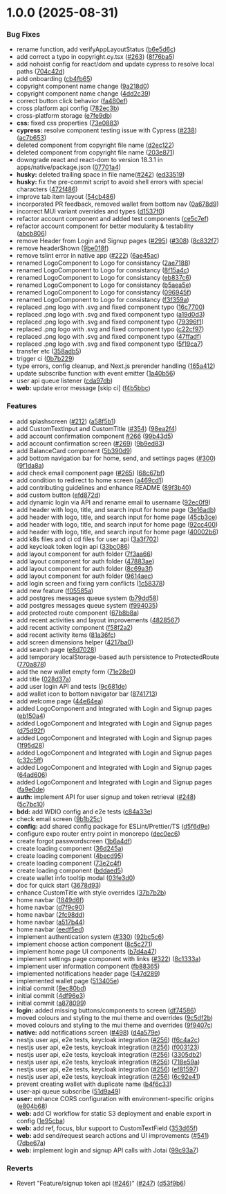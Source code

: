 # 1.0.0 (2025-08-31)


### Bug Fixes

*  rename function, add verifyAppLayoutStatus ([b6e5d6c](https://github.com/aneepal55/treetracker-wallet-app/commit/b6e5d6cb507b9a397b09a393e8cdb7e9e14499fe))
* add correct a typo in copyright.cy.tsx ([#263](https://github.com/aneepal55/treetracker-wallet-app/issues/263)) ([8f76ba5](https://github.com/aneepal55/treetracker-wallet-app/commit/8f76ba5817424d3e20201bd9f339d5ef32e2716a))
* add nohoist config for react/dom and update cypress to resolve local paths ([704c42d](https://github.com/aneepal55/treetracker-wallet-app/commit/704c42d5ccfc9d3e3753fd8a071d260e100358e9))
* add onboarding ([cb4fb65](https://github.com/aneepal55/treetracker-wallet-app/commit/cb4fb6557d53aac6b6c8a4fd545ea5ac40ea5813))
* copyright component name change ([9a218d0](https://github.com/aneepal55/treetracker-wallet-app/commit/9a218d0c0f0c1ea7919adf678f4652b69bb69abf))
* copyright component name change ([4dd2c39](https://github.com/aneepal55/treetracker-wallet-app/commit/4dd2c39d84302493c32082e61e1add5b28f238ce))
* correct button click behavior ([fa480ef](https://github.com/aneepal55/treetracker-wallet-app/commit/fa480efeed31806913b1103b30951ce357f0b8eb))
* cross platform api config ([782ec3b](https://github.com/aneepal55/treetracker-wallet-app/commit/782ec3b63583dcc5f751a37a34eddb712905e8b9))
* cross-platform storage ([e7fe9db](https://github.com/aneepal55/treetracker-wallet-app/commit/e7fe9db0a6b39706e611ba832886c47a5aaa77d7))
* **css:** fixed css properties ([73e0883](https://github.com/aneepal55/treetracker-wallet-app/commit/73e088338cddb087dcb4e9d6f0f4be190ed2b6e2))
* **cypress:** resolve component testing issue with Cypress ([#238](https://github.com/aneepal55/treetracker-wallet-app/issues/238)) ([ac7b653](https://github.com/aneepal55/treetracker-wallet-app/commit/ac7b653f7253960f5fe277b1600bb43fe3adefcb))
* deleted component from copyright file name ([d2ec122](https://github.com/aneepal55/treetracker-wallet-app/commit/d2ec12282fae4b81d7bac36d0ccd27b6df71c102))
* deleted component from copyright file name ([203e871](https://github.com/aneepal55/treetracker-wallet-app/commit/203e871834e79bf33217545a37ab388dec7d420b))
* downgrade react and react-dom to version 18.3.1 in apps/native/package.json ([07701a4](https://github.com/aneepal55/treetracker-wallet-app/commit/07701a47f9e56d429db0b67e39cfd10d8d4ce9b8))
* **husky:** deleted trailing space in file name([#242](https://github.com/aneepal55/treetracker-wallet-app/issues/242)) ([ed33519](https://github.com/aneepal55/treetracker-wallet-app/commit/ed33519a5fb34c0af93ca14f8e64f2e5120bd46a))
* **husky:** fix the pre-commit script to avoid shell errors with special characters ([472f486](https://github.com/aneepal55/treetracker-wallet-app/commit/472f4865c46061ac447cb72f91692e5ecb6bfbd7))
* improve tab item layout ([54cb486](https://github.com/aneepal55/treetracker-wallet-app/commit/54cb4863386ceaa0fd8483cfbb6468faf6118635))
* incorporated PR feedback, removed wallet from bottom nav ([0a678d9](https://github.com/aneepal55/treetracker-wallet-app/commit/0a678d9c84334cc78c68bf3944640954c0eddad5))
* incorrect MUI variant overrides and types ([d1537f0](https://github.com/aneepal55/treetracker-wallet-app/commit/d1537f0a77484caafdbe8c1242414d055443c0bb))
* refactor account component and added test components ([ce5c7ef](https://github.com/aneepal55/treetracker-wallet-app/commit/ce5c7efef5ea928ee02874e312157c957f2301f2))
* refactor account component for better modularity & testability ([abcb806](https://github.com/aneepal55/treetracker-wallet-app/commit/abcb8068a8169b31f386cd92693c7c0c408f4df9))
* remove Header from Login and Signup pages ([#295](https://github.com/aneepal55/treetracker-wallet-app/issues/295)) ([#308](https://github.com/aneepal55/treetracker-wallet-app/issues/308)) ([8c832f7](https://github.com/aneepal55/treetracker-wallet-app/commit/8c832f75c7f890a64f978432342bbd143b24786e))
* remove headerShown ([9be018f](https://github.com/aneepal55/treetracker-wallet-app/commit/9be018fc74ffc85f2d0b4fc317d1902c5803f76a))
* remove tslint error in native app  ([#222](https://github.com/aneepal55/treetracker-wallet-app/issues/222)) ([6ae45ac](https://github.com/aneepal55/treetracker-wallet-app/commit/6ae45ac572533d724c3636f25d8f2b54b876ca9c))
* renamed LogoComponent to Logo for consistancy ([2ae7188](https://github.com/aneepal55/treetracker-wallet-app/commit/2ae71887c61402cad3085a1b5d8e1faedc5c25e9))
* renamed LogoComponent to Logo for consistancy ([8f15a4c](https://github.com/aneepal55/treetracker-wallet-app/commit/8f15a4c89b444684f63f13bbb8d93c0fec9924f1))
* renamed LogoComponent to Logo for consistancy ([eb837c6](https://github.com/aneepal55/treetracker-wallet-app/commit/eb837c6d65002e2017c91b34d8d0b15700f96388))
* renamed LogoComponent to Logo for consistancy ([b5aea5e](https://github.com/aneepal55/treetracker-wallet-app/commit/b5aea5e4564a176b4e098702297e1da1b6f75def))
* renamed LogoComponent to Logo for consistancy ([096945f](https://github.com/aneepal55/treetracker-wallet-app/commit/096945f4f93a15a454c6ebd767de7cc22c240835))
* renamed LogoComponent to Logo for consistancy ([f3f359a](https://github.com/aneepal55/treetracker-wallet-app/commit/f3f359acbf22d2ae0f88a9c2f9a94b1d244c70c2))
* replaced .png logo with .svg and fixed component typo ([16c7700](https://github.com/aneepal55/treetracker-wallet-app/commit/16c77006827973a3ab7c0b4ae03c88b551c03da3))
* replaced .png logo with .svg and fixed component typo ([a19d0d3](https://github.com/aneepal55/treetracker-wallet-app/commit/a19d0d314ae9cd88f539f4427d2713f52648b77d))
* replaced .png logo with .svg and fixed component typo ([79396f1](https://github.com/aneepal55/treetracker-wallet-app/commit/79396f11f37dbad917c3cfeb02b0ed01b5ee67d5))
* replaced .png logo with .svg and fixed component typo ([c22cf97](https://github.com/aneepal55/treetracker-wallet-app/commit/c22cf97d16e8c781e19ae1de33ba851ae93f1fb1))
* replaced .png logo with .svg and fixed component typo ([47ffadf](https://github.com/aneepal55/treetracker-wallet-app/commit/47ffadf8ebf81569fe48eafa7079514d7c1c7e46))
* replaced .png logo with .svg and fixed component typo ([5f19ca7](https://github.com/aneepal55/treetracker-wallet-app/commit/5f19ca78d708e582fbbda56aa9ead22dfd0a6973))
* transfer etc ([358adb5](https://github.com/aneepal55/treetracker-wallet-app/commit/358adb5762f4e3191ba3ece936eb3da116cf8f49))
* trigger ci ([0b7b229](https://github.com/aneepal55/treetracker-wallet-app/commit/0b7b2294e04583720036f7bde8aac7cefcec4285))
* type errors, config cleanup, and Next.js prerender handling ([165a412](https://github.com/aneepal55/treetracker-wallet-app/commit/165a41270dc0cc2f35c2e5e3c4750968eddec394))
* update subscribe function with event emitter ([1a40b56](https://github.com/aneepal55/treetracker-wallet-app/commit/1a40b5600409e017aa0e936304e29a2ee035d20a))
* user api queue listener ([cda97db](https://github.com/aneepal55/treetracker-wallet-app/commit/cda97dbd9818e46188033048feb3b56b2180e7d3))
* **web:** update error message [skip ci] ([f4b5bbc](https://github.com/aneepal55/treetracker-wallet-app/commit/f4b5bbcd64b281ca072ccbde21aab90bf3459c9c))


### Features

*  add splashscreen ([#212](https://github.com/aneepal55/treetracker-wallet-app/issues/212)) ([a58f5b1](https://github.com/aneepal55/treetracker-wallet-app/commit/a58f5b13e56a40b3076d2657bb57e4a0d01dcb7c))
* add  CustomTextInput and CustomTitle ([#354](https://github.com/aneepal55/treetracker-wallet-app/issues/354)) ([98ea2f4](https://github.com/aneepal55/treetracker-wallet-app/commit/98ea2f4fc182b526e02bd2e6271941308e3d5e6d))
* add account confirmation component [#266](https://github.com/aneepal55/treetracker-wallet-app/issues/266) ([99b43d5](https://github.com/aneepal55/treetracker-wallet-app/commit/99b43d554cef48ab88bba16dc09812e725b54802))
* add account confirmation screen ([#269](https://github.com/aneepal55/treetracker-wallet-app/issues/269)) ([9b9ed83](https://github.com/aneepal55/treetracker-wallet-app/commit/9b9ed8384b2d21f5087e87a6b1fc0238d757de7b))
* add BalanceCard component ([5b390d9](https://github.com/aneepal55/treetracker-wallet-app/commit/5b390d9ccec24aca2b8cee19cdbeeebf267dc525))
* add bottom navigation bar for home, send, and settings pages ([#300](https://github.com/aneepal55/treetracker-wallet-app/issues/300)) ([9f1da8a](https://github.com/aneepal55/treetracker-wallet-app/commit/9f1da8aee5a65834756268beb96a7e83da8d1d72))
* add check email component page ([#265](https://github.com/aneepal55/treetracker-wallet-app/issues/265)) ([68c67bf](https://github.com/aneepal55/treetracker-wallet-app/commit/68c67bf42a459d150ef91ce96869f8c7642d5473))
* add condition to redirect to home screen ([a469cd1](https://github.com/aneepal55/treetracker-wallet-app/commit/a469cd1781a2016ef20244123cd560a71ebb3cf2))
* add contributing guidelines and enhance README ([89f3b40](https://github.com/aneepal55/treetracker-wallet-app/commit/89f3b4012d26f2795ab22077aacbbade3fd1e3f3))
* add custom button ([efd872d](https://github.com/aneepal55/treetracker-wallet-app/commit/efd872d650d160bbc850428f43ca47e3ce3695c6))
* add dynamic login via API and rename email to username ([92ec0f9](https://github.com/aneepal55/treetracker-wallet-app/commit/92ec0f9f4bc80027981b3681d6199331d02e3048))
* add header with logo, title, and search input for home page ([3e16adb](https://github.com/aneepal55/treetracker-wallet-app/commit/3e16adb6ec4983527372124c37d44f44b3472bac))
* add header with logo, title, and search input for home page ([45cb3ce](https://github.com/aneepal55/treetracker-wallet-app/commit/45cb3cec52363b1bf4b9946f5d2b7b585b8daed0))
* add header with logo, title, and search input for home page ([92cc400](https://github.com/aneepal55/treetracker-wallet-app/commit/92cc4006e32b71c8b5fa186093a0e0c88d31b6e8))
* add header with logo, title, and search input for home page ([40002b6](https://github.com/aneepal55/treetracker-wallet-app/commit/40002b65acff80664f736a97e8355fe3654dd250))
* add k8s files and ci cd files for user api ([3a3f702](https://github.com/aneepal55/treetracker-wallet-app/commit/3a3f7020e77d06d6fbc555687b07859063bf0127))
* add keycloak token login api ([33bc086](https://github.com/aneepal55/treetracker-wallet-app/commit/33bc08658023081862d9edad9dcbe9b35be8c976))
* add layout component for auth folder ([7f3aa66](https://github.com/aneepal55/treetracker-wallet-app/commit/7f3aa6649cb6a3d20ff788598ab77f3d74394042))
* add layout component for auth folder ([47883ae](https://github.com/aneepal55/treetracker-wallet-app/commit/47883aece42c8db30d83daa44c7600c74c9c9cdd))
* add layout component for auth folder ([8c69a3f](https://github.com/aneepal55/treetracker-wallet-app/commit/8c69a3fef75abf6de8cffbbac7b3b838dde6ed56))
* add layout component for auth folder ([9614aec](https://github.com/aneepal55/treetracker-wallet-app/commit/9614aecfbb3a1e32b179c12bb79ac9f4b5b94786))
* add login screen and fixing yarn conflicts ([1c58378](https://github.com/aneepal55/treetracker-wallet-app/commit/1c583781001290ebce8b787e1dbcd9aaa25a2524))
* add new feature ([f05585a](https://github.com/aneepal55/treetracker-wallet-app/commit/f05585a6b882e69d91f88cb41f51df270997c798))
* add postgres messages queue system ([b79dd58](https://github.com/aneepal55/treetracker-wallet-app/commit/b79dd589a63396d48a7852a2cb8a3c8bd3b1db37))
* add postgres messages queue system ([f994035](https://github.com/aneepal55/treetracker-wallet-app/commit/f99403524cdaa3a4512b0e1d9d2052c9c6c2eaf9))
* add protected route component ([67b8b8a](https://github.com/aneepal55/treetracker-wallet-app/commit/67b8b8aaa29b4d8c194ec22656952c5390d76a43))
* add recent activities and layout improvements ([4828567](https://github.com/aneepal55/treetracker-wallet-app/commit/482856768919203319ac489cb62114ce7c5d72c9))
* add recent activity component ([f58f2a2](https://github.com/aneepal55/treetracker-wallet-app/commit/f58f2a24727674dd8d624aab9dfa8553551dc449))
* add recent activity items ([81a36fc](https://github.com/aneepal55/treetracker-wallet-app/commit/81a36fc2b7f319ad120b8ec51234f1d33d21b08a))
* add screen dimensions helper ([4217ba0](https://github.com/aneepal55/treetracker-wallet-app/commit/4217ba0abc403c23c683bf6c2a3cada9069b11d6))
* add search page ([e8d7028](https://github.com/aneepal55/treetracker-wallet-app/commit/e8d7028c5ff2e81b2dbad677710f29405496b23f))
* add temporary localStorage-based auth persistence to ProtectedRoute ([770a878](https://github.com/aneepal55/treetracker-wallet-app/commit/770a878ed587fad58effb05822b29f2e1bbef70b))
* add the new wallet empty form ([71e28e0](https://github.com/aneepal55/treetracker-wallet-app/commit/71e28e086b69fdc0603f726da067b07094da0318))
* add title ([028d37a](https://github.com/aneepal55/treetracker-wallet-app/commit/028d37ae6fad3c88d679c507e6c37300d243a7a7))
* add user login API and tests ([9c681de](https://github.com/aneepal55/treetracker-wallet-app/commit/9c681de35e8728261e7505755d455991b5a79d53))
* add wallet icon to bottom navigator bar ([8741713](https://github.com/aneepal55/treetracker-wallet-app/commit/874171342c276a0d9e0407825915aa0a714fdefe))
* add welcome page ([44e64ea](https://github.com/aneepal55/treetracker-wallet-app/commit/44e64ea812c2b157f2e212f6da71c8be2cbfb490))
* added LogoComponent and Integrated with Login and Signup pages ([eb150a4](https://github.com/aneepal55/treetracker-wallet-app/commit/eb150a4a58c313a69a5f5b5ff3f9f1c38ef6a4f1))
* added LogoComponent and Integrated with Login and Signup pages ([d75d92f](https://github.com/aneepal55/treetracker-wallet-app/commit/d75d92f687e46c8910fa9c0bd532c7dc0c055964))
* added LogoComponent and Integrated with Login and Signup pages ([1f95d28](https://github.com/aneepal55/treetracker-wallet-app/commit/1f95d283f1cdb8106117d582418f3f3aaf6b245c))
* added LogoComponent and Integrated with Login and Signup pages ([c32c5ff](https://github.com/aneepal55/treetracker-wallet-app/commit/c32c5ff71e72028a750fe173c6e51072eae48cf4))
* added LogoComponent and Integrated with Login and Signup pages ([64ad606](https://github.com/aneepal55/treetracker-wallet-app/commit/64ad6069d41e7af02a54890099068e0d811c6071))
* added LogoComponent and Integrated with Login and Signup pages ([fa9e0de](https://github.com/aneepal55/treetracker-wallet-app/commit/fa9e0de08ee8ab5ad2c6c2b6b51fcbaccb92fef3))
* **auth:** implement API for user signup and token retrieval ([#248](https://github.com/aneepal55/treetracker-wallet-app/issues/248)) ([5c7bc10](https://github.com/aneepal55/treetracker-wallet-app/commit/5c7bc108eb4f652ecc5c17ded64aee159f17893b))
* **bdd:** add WDIO config and e2e tests ([c84a33e](https://github.com/aneepal55/treetracker-wallet-app/commit/c84a33e4b78a6249867b826e66f7c6447477eb41))
* check email screen ([9b1b25c](https://github.com/aneepal55/treetracker-wallet-app/commit/9b1b25c1ed8fe8f66027246a225483b99d1e69d2))
* **config:** add shared config package for ESLint/Prettier/TS ([d5f6d9e](https://github.com/aneepal55/treetracker-wallet-app/commit/d5f6d9eb3239e9613489aba50f60cbd1e4106b29))
* configure expo router entry point in monorepo ([dec0ec6](https://github.com/aneepal55/treetracker-wallet-app/commit/dec0ec638750dfd6467adc46c75c4e969348748f))
* create forgot passwordscreen ([1b6a4df](https://github.com/aneepal55/treetracker-wallet-app/commit/1b6a4df7865d61f0e2c828349a9cc017d880855b))
* create loading component ([36d245a](https://github.com/aneepal55/treetracker-wallet-app/commit/36d245af82e9f7b118a6e74205611d67dfd0c3c2))
* create loading component ([4becd95](https://github.com/aneepal55/treetracker-wallet-app/commit/4becd9561a183bb91b8b6efb51e9c1bf5e90f1d9))
* create loading component ([73e2c4f](https://github.com/aneepal55/treetracker-wallet-app/commit/73e2c4fe3c2beddd97af086264764d402cb81c7e))
* create loading component ([bddaed5](https://github.com/aneepal55/treetracker-wallet-app/commit/bddaed5a8464828a6f956e4b95355991d47f0462))
* create wallet info tooltip modal ([03fe3d0](https://github.com/aneepal55/treetracker-wallet-app/commit/03fe3d0188ba3eb95765657aa2a52bd4e156a76b))
* doc for quick start ([3678d93](https://github.com/aneepal55/treetracker-wallet-app/commit/3678d93bcd05fa13e602a9296f276e09d06de4da))
* enhance CustomTitle with style overrides ([37b7b2b](https://github.com/aneepal55/treetracker-wallet-app/commit/37b7b2b134e7027242ec87a0afed74398e4b2997))
* home navbar ([1849d6f](https://github.com/aneepal55/treetracker-wallet-app/commit/1849d6f0fedc156742a39d92b5c9f8c335b51c53))
* home navbar ([d7f9c90](https://github.com/aneepal55/treetracker-wallet-app/commit/d7f9c9057242617b18b52e8cb8359a5b56bc7455))
* home navbar ([2fc98dd](https://github.com/aneepal55/treetracker-wallet-app/commit/2fc98dd1ff073659463a0aadff2cfbeb1c1431a0))
* home navbar ([a517b44](https://github.com/aneepal55/treetracker-wallet-app/commit/a517b445ada586243b07e9f5146eb952f754632a))
* home navbar ([eedf5ed](https://github.com/aneepal55/treetracker-wallet-app/commit/eedf5ed3604d364611be717def868aaeaf55a5ac))
* implement authentication system ([#330](https://github.com/aneepal55/treetracker-wallet-app/issues/330)) ([92bc5c6](https://github.com/aneepal55/treetracker-wallet-app/commit/92bc5c6547612ebc22915c36dfa73f0127a38e1a))
* implement choose action component ([8c5c271](https://github.com/aneepal55/treetracker-wallet-app/commit/8c5c2710042b4848dd3440e8cf52e4e94f272c08))
* implement home page UI components ([b7d4a47](https://github.com/aneepal55/treetracker-wallet-app/commit/b7d4a4702bb7e62d196dac154bf77312095b1eaf))
* implement settings page component with links ([#322](https://github.com/aneepal55/treetracker-wallet-app/issues/322)) ([8c1333a](https://github.com/aneepal55/treetracker-wallet-app/commit/8c1333a0d860080102ee07d268a1fd559e41a99d))
* implement user information component ([fb88365](https://github.com/aneepal55/treetracker-wallet-app/commit/fb883651c207dfa2c8d43bf97276cb69bd50dd07))
* implemented notifications header page ([547d289](https://github.com/aneepal55/treetracker-wallet-app/commit/547d2891d18e13a3df28454850d72b40eb9c6e1e))
* implemented wallet page ([513405e](https://github.com/aneepal55/treetracker-wallet-app/commit/513405ea41bf48d459e5bcd52bb29c2409d783b3))
* initial commit ([8ec80bd](https://github.com/aneepal55/treetracker-wallet-app/commit/8ec80bda6023daf284c8b410b346baba90228cfc))
* initial commit ([4df96e3](https://github.com/aneepal55/treetracker-wallet-app/commit/4df96e38408235d4165e57b7951eb577d4a9b3f2))
* initial commit ([a878099](https://github.com/aneepal55/treetracker-wallet-app/commit/a878099988f8dc3db4c498c26adf973d7d2cbd2f))
* **login:** added missing buttons/components to screen ([df74586](https://github.com/aneepal55/treetracker-wallet-app/commit/df7458654575f39e4c603418d67b781f491d4b71))
* moved colours and styling to the mui theme and overrides ([9c5df2b](https://github.com/aneepal55/treetracker-wallet-app/commit/9c5df2b3e0a3dcb2dbdcb05a0bf685a373a7ab08))
* moved colours and styling to the mui theme and overrides ([9f9407c](https://github.com/aneepal55/treetracker-wallet-app/commit/9f9407c6f5d6f2ff176c730e55346ed1621af5ea))
* **native:** add notifications screen ([#498](https://github.com/aneepal55/treetracker-wallet-app/issues/498)) ([d4a579e](https://github.com/aneepal55/treetracker-wallet-app/commit/d4a579e2e48090921d08cc2e5e15e4b40e133356))
* nestjs user api, e2e tests, keycloak integration ([#256](https://github.com/aneepal55/treetracker-wallet-app/issues/256)) ([f6c4a2c](https://github.com/aneepal55/treetracker-wallet-app/commit/f6c4a2c2dfdbb82ecd52cb3228d5d4e2cdaa8870))
* nestjs user api, e2e tests, keycloak integration ([#256](https://github.com/aneepal55/treetracker-wallet-app/issues/256)) ([f003123](https://github.com/aneepal55/treetracker-wallet-app/commit/f00312333b2853c55460c866f90a3f967330ed0a))
* nestjs user api, e2e tests, keycloak integration ([#256](https://github.com/aneepal55/treetracker-wallet-app/issues/256)) ([3305db2](https://github.com/aneepal55/treetracker-wallet-app/commit/3305db2b1d8c4e176b223b82cb76bde2a1b399c5))
* nestjs user api, e2e tests, keycloak integration ([#256](https://github.com/aneepal55/treetracker-wallet-app/issues/256)) ([718e59a](https://github.com/aneepal55/treetracker-wallet-app/commit/718e59a21a93929893154e5864b5e082c668093f))
* nestjs user api, e2e tests, keycloak integration ([#256](https://github.com/aneepal55/treetracker-wallet-app/issues/256)) ([ef81597](https://github.com/aneepal55/treetracker-wallet-app/commit/ef815978810a4381dba1f76f4c7f6f56fba14b22))
* nestjs user api, e2e tests, keycloak integration ([#256](https://github.com/aneepal55/treetracker-wallet-app/issues/256)) ([6c92e41](https://github.com/aneepal55/treetracker-wallet-app/commit/6c92e41b7dfdc7875c05bb7078784bcd08f9891f))
* prevent creating wallet with duplicate name ([b4f6c33](https://github.com/aneepal55/treetracker-wallet-app/commit/b4f6c3355aee14b751159dad7ac24fc2629130c6))
* user-api queue subscribe ([51d9a49](https://github.com/aneepal55/treetracker-wallet-app/commit/51d9a49bdfe35b082a082b6caeee2bbd4a8d2c5e))
* **user:** enhance CORS configuration with environment-specific origins ([e804b68](https://github.com/aneepal55/treetracker-wallet-app/commit/e804b6814ea249782aaa7dfd722f1c57fcf2d25e))
* **web:** add CI workflow for static S3 deployment and enable export in config ([1e95cba](https://github.com/aneepal55/treetracker-wallet-app/commit/1e95cba769a15ce57a0967e85369f8bb095b7a87))
* **web:** add ref, focus, blur support to CustomTextField ([353d65f](https://github.com/aneepal55/treetracker-wallet-app/commit/353d65f921569c049ac6cc449adbdabb5f2b9896))
* **web:** add send/request search actions and UI improvements ([#541](https://github.com/aneepal55/treetracker-wallet-app/issues/541)) ([7dbe67a](https://github.com/aneepal55/treetracker-wallet-app/commit/7dbe67a762bb95ee244b9a34b9452140e0a1a004))
* **web:** implement login and signup API calls with Jotai ([99c93a7](https://github.com/aneepal55/treetracker-wallet-app/commit/99c93a7d90dddf385158ef1b800263a3ea56d01e))


### Reverts

* Revert "Feature/signup token api ([#246](https://github.com/aneepal55/treetracker-wallet-app/issues/246))" ([#247](https://github.com/aneepal55/treetracker-wallet-app/issues/247)) ([d53f9b6](https://github.com/aneepal55/treetracker-wallet-app/commit/d53f9b6e522657bc07a780467e5452a3c13c02fc))

